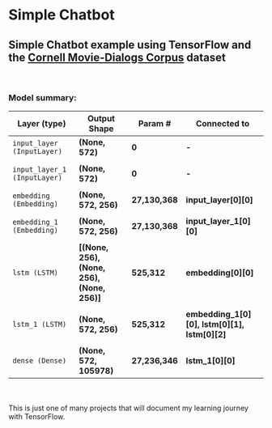 # Simple Chatbot
## Simple Chatbot example using TensorFlow and the [Cornell Movie-Dialogs Corpus](https://www.cs.cornell.edu/~cristian/Cornell_Movie-Dialogs_Corpus.html) dataset
<br>

### Model summary:

| Layer (type)                  | Output Shape                                 | Param #         | Connected to                                     |
--------------------------------|----------------------------------------------|-----------------|--------------------------------------------------|
| `input_layer (InputLayer)`    | **(None, 572)**                              | **0**           | **-**                                            |
|                               |                                              |                 |                                                  |
| `input_layer_1 (InputLayer)`  | **(None, 572)**                              | **0**           | **-**                                            |
|                               |                                              |                 |                                                  |
| `embedding (Embedding)`       | **(None, 572, 256)**                         | **27,130,368**  | **input_layer[0][0]**                            |
|                               |                                              |                 |                                                  |
| `embedding_1 (Embedding)`     | **(None, 572, 256)**                         | **27,130,368**  | **input_layer_1[0][0]**                          |
|                               |                                              |                 |                                                  |
| `lstm (LSTM)`                 | **[(None, 256), (None, 256), (None, 256)]**  | **525,312**     | **embedding[0][0]**                              |
|                               |                                              |                 |                                                  |
| `lstm_1 (LSTM)`               | **(None, 572, 256)**                         | **525,312**     | **embedding_1[0][0], lstm[0][1], lstm[0][2]**    |
|                               |                                              |                 |                                                  |
| `dense (Dense)`               | **(None, 572, 105978)**                      | **27,236,346**  | **lstm_1[0][0]**                                 |


<br><br>
This is just one of many projects that will document my learning journey with TensorFlow.

